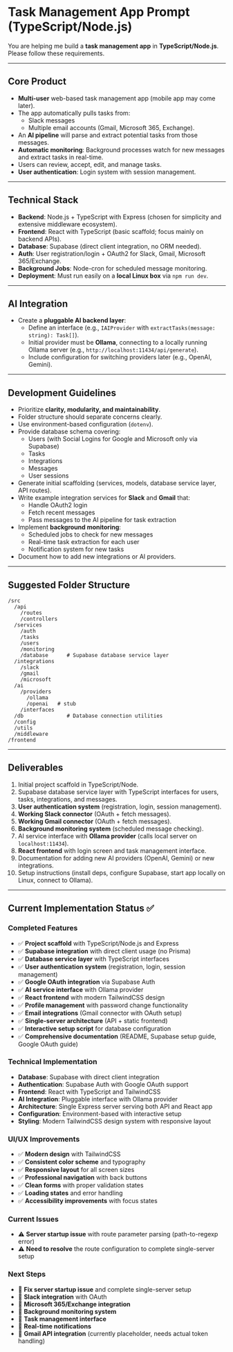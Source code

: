# Task Management App Prompt (TypeScript/Node.js)

You are helping me build a **task management app** in **TypeScript/Node.js**. Please follow these requirements.

---

## Core Product
- **Multi-user** web-based task management app (mobile app may come later).
- The app automatically pulls tasks from:
  - Slack messages
  - Multiple email accounts (Gmail, Microsoft 365, Exchange).
- An **AI pipeline** will parse and extract potential tasks from those messages.
- **Automatic monitoring**: Background processes watch for new messages and extract tasks in real-time.
- Users can review, accept, edit, and manage tasks.
- **User authentication**: Login system with session management.

---

## Technical Stack
- **Backend**: Node.js + TypeScript with Express (chosen for simplicity and extensive middleware ecosystem).
- **Frontend**: React with TypeScript (basic scaffold; focus mainly on backend APIs).
- **Database**: Supabase (direct client integration, no ORM needed).
- **Auth**: User registration/login + OAuth2 for Slack, Gmail, Microsoft 365/Exchange.
- **Background Jobs**: Node-cron for scheduled message monitoring.
- **Deployment**: Must run easily on a **local Linux box** via `npm run dev`.

---

## AI Integration
- Create a **pluggable AI backend layer**:
  - Define an interface (e.g., `IAIProvider` with `extractTasks(message: string): Task[]`).
  - Initial provider must be **Ollama**, connecting to a locally running Ollama server (e.g., `http://localhost:11434/api/generate`).
  - Include configuration for switching providers later (e.g., OpenAI, Gemini).

---

## Development Guidelines
- Prioritize **clarity, modularity, and maintainability**.
- Folder structure should separate concerns clearly.
- Use environment-based configuration (`dotenv`).
- Provide database schema covering:
  - Users (with Social Logins for Google and Microsoft only via Supabase)
  - Tasks
  - Integrations
  - Messages
  - User sessions
- Generate initial scaffolding (services, models, database service layer, API routes).
- Write example integration services for **Slack** and **Gmail** that:
  - Handle OAuth2 login
  - Fetch recent messages
  - Pass messages to the AI pipeline for task extraction
- Implement **background monitoring**:
  - Scheduled jobs to check for new messages
  - Real-time task extraction for each user
  - Notification system for new tasks
- Document how to add new integrations or AI providers.

---

## Suggested Folder Structure
```
/src
  /api
    /routes
    /controllers
  /services
    /auth
    /tasks
    /users
    /monitoring
    /database      # Supabase database service layer
  /integrations
    /slack
    /gmail
    /microsoft
  /ai
    /providers
      /ollama
      /openai   # stub
    /interfaces
  /db              # Database connection utilities
  /config
  /utils
  /middleware
/frontend
```

---

## Deliverables
1. Initial project scaffold in TypeScript/Node.
2. Supabase database service layer with TypeScript interfaces for users, tasks, integrations, and messages.
3. **User authentication system** (registration, login, session management).
4. **Working Slack connector** (OAuth + fetch messages).
5. **Working Gmail connector** (OAuth + fetch messages).
6. **Background monitoring system** (scheduled message checking).
7. AI service interface with **Ollama provider** (calls local server on `localhost:11434`).
8. **React frontend** with login screen and task management interface.
9. Documentation for adding new AI providers (OpenAI, Gemini) or new integrations.
10. Setup instructions (install deps, configure Supabase, start app locally on Linux, connect to Ollama).

---

## Current Implementation Status ✅

### Completed Features
- ✅ **Project scaffold** with TypeScript/Node.js and Express
- ✅ **Supabase integration** with direct client usage (no Prisma)
- ✅ **Database service layer** with TypeScript interfaces
- ✅ **User authentication system** (registration, login, session management)
- ✅ **Google OAuth integration** via Supabase Auth
- ✅ **AI service interface** with Ollama provider
- ✅ **React frontend** with modern TailwindCSS design
- ✅ **Profile management** with password change functionality
- ✅ **Email integrations** (Gmail connector with OAuth setup)
- ✅ **Single-server architecture** (API + static frontend)
- ✅ **Interactive setup script** for database configuration
- ✅ **Comprehensive documentation** (README, Supabase setup guide, Google OAuth guide)

### Technical Implementation
- **Database**: Supabase with direct client integration
- **Authentication**: Supabase Auth with Google OAuth support
- **Frontend**: React with TypeScript and TailwindCSS
- **AI Integration**: Pluggable interface with Ollama provider
- **Architecture**: Single Express server serving both API and React app
- **Configuration**: Environment-based with interactive setup
- **Styling**: Modern TailwindCSS design system with responsive layout

### UI/UX Improvements
- ✅ **Modern design** with TailwindCSS
- ✅ **Consistent color scheme** and typography
- ✅ **Responsive layout** for all screen sizes
- ✅ **Professional navigation** with back buttons
- ✅ **Clean forms** with proper validation states
- ✅ **Loading states** and error handling
- ✅ **Accessibility improvements** with focus states

### Current Issues
- ⚠️ **Server startup issue** with route parameter parsing (path-to-regexp error)
- ⚠️ **Need to resolve** the route configuration to complete single-server setup

### Next Steps
- 🔄 **Fix server startup issue** and complete single-server setup
- 🔄 **Slack integration** with OAuth
- 🔄 **Microsoft 365/Exchange integration**
- 🔄 **Background monitoring system**
- 🔄 **Task management interface**
- 🔄 **Real-time notifications**
- 🔄 **Gmail API integration** (currently placeholder, needs actual token handling)
